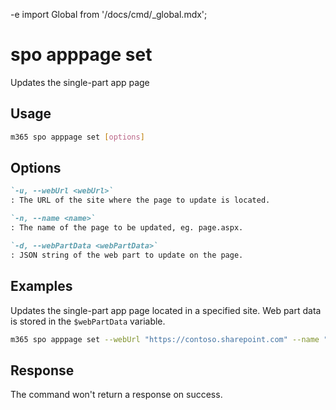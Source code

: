 -e <!-- DISCLAIMER: All secrets, passwords, and sensitive values in this document are examples only and not real credentials. -->
import Global from '/docs/cmd/_global.mdx';

# spo apppage set

Updates the single-part app page

## Usage

```sh
m365 spo apppage set [options]
```

## Options

```md definition-list
`-u, --webUrl <webUrl>`
: The URL of the site where the page to update is located.

`-n, --name <name>`
: The name of the page to be updated, eg. page.aspx.

`-d, --webPartData <webPartData>`
: JSON string of the web part to update on the page.
```

<Global />

## Examples

Updates the single-part app page located in a specified site. Web part data is stored in the `$webPartData` variable.

```sh
m365 spo apppage set --webUrl "https://contoso.sharepoint.com" --name "Contoso.aspx" --webPartData $webPartData
```

## Response

The command won't return a response on success.
